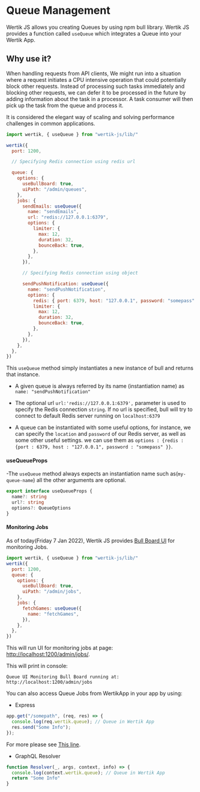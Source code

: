 # Queue Management

Wertik JS allows you creating Queues by using npm bull library. Wertik JS provides a function called `useQueue` which integrates a Queue into your Wertik App.

## Why use it?

When handling requests from API clients, We might run into a situation where a request initiates a CPU intensive operation that could potentially block other requests. Instead of processing such tasks immediately and blocking other requests, we can defer it to be processed in the future by adding information about the task in a processor. A task consumer will then pick up the task from the queue and process it.

It is considered the elegant way of scaling and solving performance challenges in common applications.

```js
import wertik, { useQueue } from "wertik-js/lib/"

wertik({
  port: 1200,

  // Specifying Redis connection using redis url

  queue: {
    options: {
      useBullBoard: true,
      uiPath: "/admin/queues",
    },
    jobs: {
      sendEmails: useQueue({
        name: "sendEmails",
        url: "redis://127.0.0.1:6379",
        options: {
          limiter: {
            max: 12,
            duration: 32,
            bounceBack: true,
          },
        },
      }),

      // Specifying Redis connection using object

      sendPushNotification: useQueue({
        name: "sendPushNotification",
        options: {
          redis: { port: 6379, host: "127.0.0.1", password: "somepass" },
          limiter: {
            max: 12,
            duration: 32,
            bounceBack: true,
          },
        },
      }),
    },
  },
})
```

This `useQueue` method simply instantiates a new instance of bull and returns that instance.

- A given queue is always referred by its name (instantiation name) as `name: "sendPushNotification"`

- The optional url `url:'redis://127.0.0.1:6379',` parameter is used to specify the Redis connection `string`. If no url is specified, bull will try to connect to default Redis server running on `localhost:6379`

- A queue can be instantiated with some useful options, for instance, we can specify the `location` and `password` of our Redis server, as well as some other useful settings. we can use them as `options : {redis : {port : 6379, host : "127.0.0.1", password : "somepass" }}`.

#### useQueueProps

-The `useQueue` method always expects an instantiation name such as(`my-queue-name`) all the other arguments are optional.

```typescript
export interface useQueueProps {
  name?: string
  url?: string
  options?: QueueOptions
}
```

#### Monitoring Jobs

As of today(Friday 7 Jan 2022), Wertik JS provides [Bull Board UI](https://github.com/felixmosh/bull-board) for monitoring Jobs.

```javascript
import wertik, { useQueue } from "wertik-js/lib/"
wertik({
  port: 1200,
  queue: {
    options: {
      useBullBoard: true,
      uiPath: "/admin/jobs",
    },
    jobs: {
      fetchGames: useQueue({
        name: "fetchGames",
      }),
    },
  },
})
```

This will run UI for monitoring jobs at page: [http://localhost:1200/admin/jobs/](http://localhost:1200/admin/jobs/).

This will print in console: 

```log
Queue UI Monitoring Bull Board running at: http://localhost:1200/admin/jobs
```

You can also access Queue Jobs from WertikApp in your app by using: 

- Express

```javascript
app.get("/somepath", (req, res) => {
  console.log(req.wertik.queue); // Queue in Wertik App
  res.send("Some Info");
});
```

For more please see [This line](https://github.com/Uconnect-Technologies/wertik-js/blob/master/src/next/index.ts#:~:text=req.wertik%20%3D%20wertikApp%3B).

- GraphQL Resolver

```javascript
function Resolver(_, args, context, info) => {
  console.log(context.wertik.queue); // Queue in Wertik App
  return "Some Info"
}
```